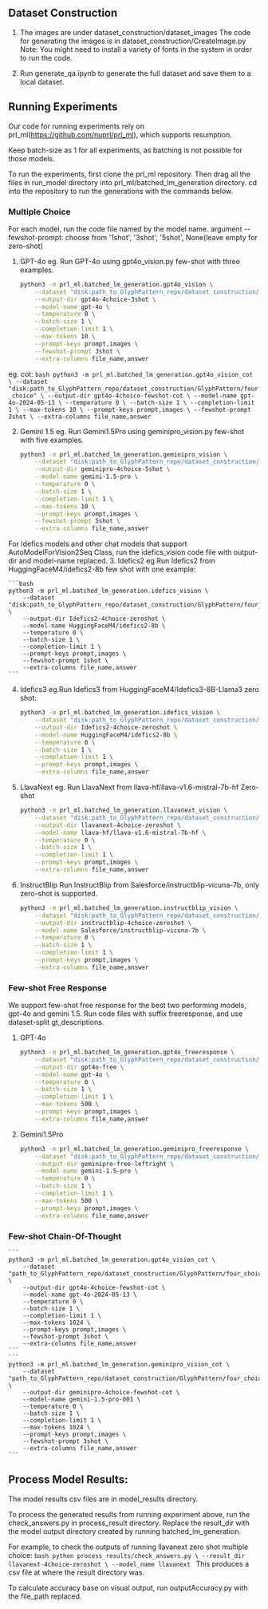 ## Dataset Construction

1. The images are under dataset_construction/dataset_images
The code for generating the images is in dataset_construction/CreateImage.py 
Note: You might need to install a variety of fonts in the system in order to run the code.

2. Run generate_qa.ipynb to generate the full dataset and save them to a local dataset.


## Running Experiments
Our code for running experiments rely on prl_ml(https://github.com/nuprl/prl_ml), which supports resumption.

Keep batch-size as 1 for all experiments, as batching is not possible for those models.

To run the experiments, first clone the prl_ml repository. Then drag all the files in run_model directory into prl_ml/batched_lm_generation directory. cd into the repository to run the generations with the commands below.

### Multiple Choice
For each model, run the code file named by the model name.
argument --fewshot-prompt: choose from '1shot', '3shot', '5shot', None(leave empty for zero-shot)

1. GPT-4o
eg. Run GPT-4o using gpt4o_vision.py few-shot with three examples.
    
    ```bash
    python3 -m prl_ml.batched_lm_generation.gpt4o_vision \
        --dataset "disk:path_to_GlyphPattern_repo/dataset_construction/GlyphPattern/four_choice" \
        --output-dir gpt4o-4choice-3shot \
        --model-name gpt-4o \
        --temperature 0 \
        --batch-size 1 \
        --completion-limit 1 \
        --max-tokens 10 \
        --prompt-keys prompt,images \
        --fewshot-prompt 3shot \
        --extra-columns file_name,answer
    ```

eg. cot:
    ```bash
    python3 -m prl_ml.batched_lm_generation.gpt4o_vision_cot \
        --dataset "disk:path_to_GlyphPattern_repo/dataset_construction/GlyphPattern/four_choice" \
        --output-dir gpt4o-4choice-fewshot-cot \
        --model-name gpt-4o-2024-05-13 \
        --temperature 0 \
        --batch-size 1 \
        --completion-limit 1 \
        --max-tokens 10 \
        --prompt-keys prompt,images \
        --fewshot-prompt 3shot \
        --extra-columns file_name,answer
    ```
    
2. Gemini 1.5
eg. Run Gemini1.5Pro using geminipro_vision.py few-shot with five examples.

    ```bash
    python3 -m prl_ml.batched_lm_generation.geminipro_vision \
        --dataset "disk:path_to_GlyphPattern_repo/dataset_construction/GlyphPattern/four_choice" \
        --output-dir geminipro-4choice-5shot \
        --model-name gemini-1.5-pro \
        --temperature 0 \
        --batch-size 1 \
        --completion-limit 1 \
        --max-tokens 10 \
        --prompt-keys prompt,images \
        --fewshot-prompt 5shot \
        --extra-columns file_name,answer
    ```

For Idefics models and other chat models that support AutoModelForVision2Seq Class, run the idefics_vision code file with output-dir and model-name replaced.
3. Idefics2
eg.Run Idefics2 from HuggingFaceM4/idefics2-8b few shot with one example:

    ```bash
    python3 -m prl_ml.batched_lm_generation.idefics_vision \
        --dataset "disk:path_to_GlyphPattern_repo/dataset_construction/GlyphPattern/four_choice" \
        --output-dir Idefics2-4choice-zeroshot \
        --model-name HuggingFaceM4/idefics2-8b \
        --temperature 0 \
        --batch-size 1 \
        --completion-limit 1 \
        --prompt-keys prompt,images \
        --fewshot-prompt 1shot \
        --extra-columns file_name,answer
    ```

4. Idefics3
eg.Run Idefics3 from HuggingFaceM4/Idefics3-8B-Llama3 zero shot:

    ```bash
    python3 -m prl_ml.batched_lm_generation.idefics_vision \
        --dataset "disk:path_to_GlyphPattern_repo/dataset_construction/GlyphPattern/four_choice" \
        --output-dir Idefics2-4choice-zeroshot \
        --model-name HuggingFaceM4/idefics2-8b \
        --temperature 0 \
        --batch-size 1 \
        --completion-limit 1 \
        --prompt-keys prompt,images \
        --extra-columns file_name,answer
    ```

5. LlavaNext
eg. Run LlavaNext from llava-hf/llava-v1.6-mistral-7b-hf Zero-shot
    ```bash
    python3 -m prl_ml.batched_lm_generation.llavanext_vision \
        --dataset "disk:path_to_GlyphPattern_repo/dataset_construction/GlyphPattern/four_choice" \
        --output-dir llavanext-4choice-zeroshot \
        --model-name llava-hf/llava-v1.6-mistral-7b-hf \
        --temperature 0 \
        --batch-size 1 \
        --completion-limit 1 \
        --prompt-keys prompt,images \
        --extra-columns file_name,answer
    ```

6. InstructBlip
Run InstructBlip from Salesforce/instructblip-vicuna-7b, only zero-shot is supported.
    ```bash
    python3 -m prl_ml.batched_lm_generation.instructblip_vision \
        --dataset "disk:path_to_GlyphPattern_repo/dataset_construction/GlyphPattern/four_choice" \
        --output-dir instructblip-4choice-zeroshot \
        --model-name Salesforce/instructblip-vicuna-7b \
        --temperature 0 \
        --batch-size 1 \
        --completion-limit 1 \
        --prompt-keys prompt,images \
        --extra-columns file_name,answer
    ```

### Few-shot Free Response
We support few-shot free response for the best two performing models, gpt-4o and gemini 1.5.
Run code files with suffix freeresponse, and use dataset-split gt_descriptions.

1. GPT-4o
    ```bash
    python3 -m prl_ml.batched_lm_generation.gpt4o_freeresponse \
        --dataset "disk:path_to_GlyphPattern_repo/dataset_construction/GlyphPattern/gt_descriptions" \
        --output-dir gpt4o-free \
        --model-name gpt-4o \
        --temperature 0 \
        --batch-size 1 \
        --completion-limit 1 \
        --max-tokens 500 \
        --prompt-keys prompt,images \
        --extra-columns file_name,answer
    ```

2. Gemini1.5Pro
    ```bash
    python3 -m prl_ml.batched_lm_generation.geminipro_freeresponse \
        --dataset "disk:path_to_GlyphPattern_repo/dataset_construction/GlyphPattern/gt_descriptions" \
        --output-dir geminipro-free-leftright \
        --model-name gemini-1.5-pro \
        --temperature 0 \
        --batch-size 1 \
        --completion-limit 1 \
        --max-tokens 500 \
        --prompt-keys prompt,images \
        --extra-columns file_name,answer
    ```

### Few-shot Chain-Of-Thought
    ```
    python3 -m prl_ml.batched_lm_generation.gpt4o_vision_cot \
        --dataset "path_to_GlyphPattern_repo/dataset_construction/GlyphPattern/four_choice" \
        --output-dir gpt4o-4choice-fewshot-cot \
        --model-name gpt-4o-2024-05-13 \
        --temperature 0 \
        --batch-size 1 \
        --completion-limit 1 \
        --max-tokens 1024 \
        --prompt-keys prompt,images \
        --fewshot-prompt 3shot \
        --extra-columns file_name,answer
    ```
    ```
    python3 -m prl_ml.batched_lm_generation.geminipro_vision_cot \
        --dataset "path_to_GlyphPattern_repo/dataset_construction/GlyphPattern/four_choice" \
        --output-dir geminipro-4choice-fewshot-cot \
        --model-name gemini-1.5-pro-001 \
        --temperature 0 \
        --batch-size 1 \
        --completion-limit 1 \
        --max-tokens 1024 \
        --prompt-keys prompt,images \
        --fewshot-prompt 3shot \
        --extra-columns file_name,answer
    ```

## Process Model Results:
The model results csv files are in model_results directory.

To process the generated results from running experiment above, run the check_answers.py in process_result directory. Replace the result_dir with the model output directory created by running batched_lm_generation.

For example, to check the outputs of running llavanext zero shot multiple choice:
    ```bash
        python process_results/check_answers.py \
        --result_dir llavanext-4choice-zeroshot \
        --model_name llavanext
    ```
This produces a csv file at where the result directory was.

To calculate accuracy base on visual output, run outputAccuracy.py with the file_path replaced.